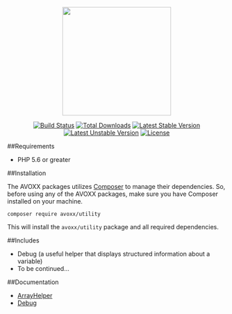 <p align="center"><a href="https://avoxx.org"><img width="250"src="https://avoxx.org/assets/img/logos-components/utility-components.svg"/></a></p>

<p align="center">
<a href="https://travis-ci.org/avoxx/utility"><img title="Build Status" src="https://travis-ci.org/avoxx/utility.svg?branch=master"/></a>
<a href="https://packagist.org/packages/avoxx/utility"><img title="Total Downloads" src="https://poser.pugx.org/avoxx/utility/downloads"/></a>
<a href="https://packagist.org/packages/avoxx/utility"><img title="Latest Stable Version" src="https://poser.pugx.org/avoxx/utility/v/stable"/></a>
<a href="https://packagist.org/packages/avoxx/utility"><img title="Latest Unstable Version" src="https://poser.pugx.org/avoxx/utility/v/unstable"/></a>
<a href="https://packagist.org/packages/avoxx/utility"><img title="License" src="https://poser.pugx.org/avoxx/utility/license"/></a>
</p>

##Requirements

* PHP 5.6 or greater

##Installation

The AVOXX packages utilizes [Composer](https://getcomposer.org) to manage their dependencies.
So, before using any of the AVOXX packages, make sure you have Composer installed on your machine.

	composer require avoxx/utility
	
This will install the `avoxx/utility` package and all required dependencies.
	
##Includes

* Debug (a useful helper that displays structured information about a variable)
* To be continued...

##Documentation

* [ArrayHelper](https://avoxx.org/docs/v1/utility/array-helper)
* [Debug](https://avoxx.org/docs/v1/utility/debug)
